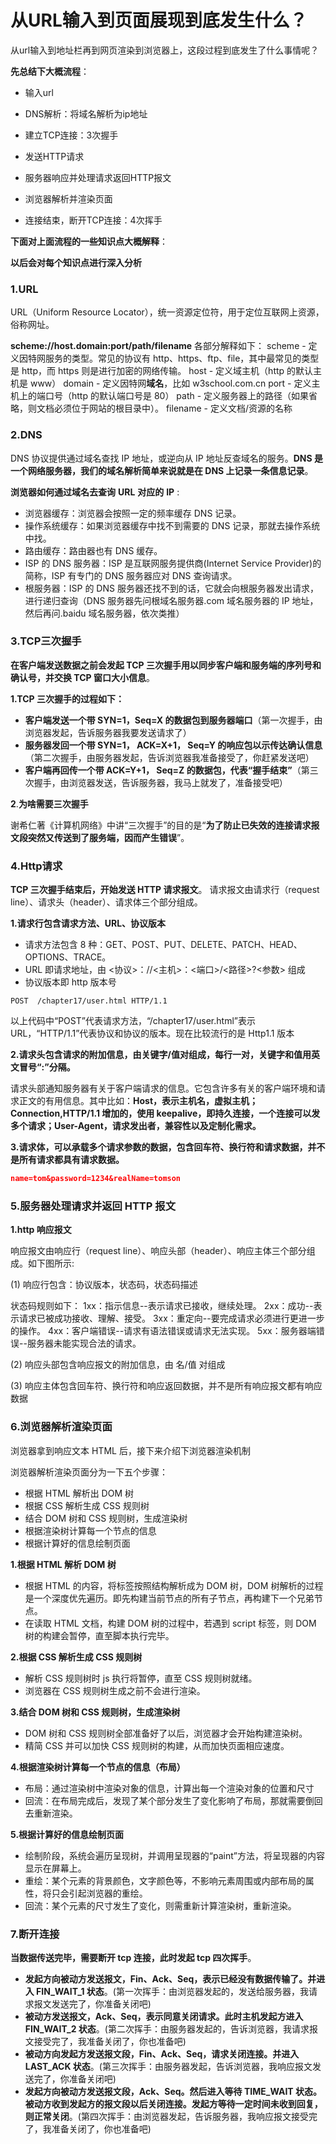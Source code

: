 # 从URL输入到页面展现到底发生什么？

从url输入到地址栏再到网页渲染到浏览器上，这段过程到底发生了什么事情呢？

**先总结下大概流程**：

- 输入url

- DNS解析：将域名解析为ip地址

- 建立TCP连接：3次握手

- 发送HTTP请求

- 服务器响应并处理请求返回HTTP报文

- 浏览器解析并渲染页面

- 连接结束，断开TCP连接：4次挥手

  

**下面对上面流程的一些知识点大概解释**：

**以后会对每个知识点进行深入分析**

### 1.URL

URL（Uniform Resource Locator），统一资源定位符，用于定位互联网上资源，俗称网址。

**scheme://host.domain:port/path/filename**
各部分解释如下：
scheme - 定义因特网服务的类型。常见的协议有 http、https、ftp、file，其中最常见的类型是 http，而 https 则是进行加密的网络传输。
host - 定义域主机（http 的默认主机是 www）
domain - 定义因特网**域名**，比如 w3school.com.cn
port - 定义主机上的端口号（http 的默认端口号是 80）
path - 定义服务器上的路径（如果省略，则文档必须位于网站的根目录中）。
filename - 定义文档/资源的名称

### 2.DNS

DNS 协议提供通过域名查找 IP 地址，或逆向从 IP 地址反查域名的服务。**DNS 是一个网络服务器，我们的域名解析简单来说就是在 DNS 上记录一条信息记录**。

 **浏览器如何通过域名去查询** **URL** **对应的** **IP** :

- 浏览器缓存：浏览器会按照一定的频率缓存 DNS 记录。
- 操作系统缓存：如果浏览器缓存中找不到需要的 DNS 记录，那就去操作系统中找。
- 路由缓存：路由器也有 DNS 缓存。
- ISP 的 DNS 服务器：ISP 是互联网服务提供商(Internet Service Provider)的简称，ISP 有专门的 DNS 服务器应对 DNS 查询请求。
- 根服务器：ISP 的 DNS 服务器还找不到的话，它就会向根服务器发出请求，进行递归查询（DNS 服务器先问根域名服务器.com 域名服务器的 IP 地址，然后再问.baidu 域名服务器，依次类推）

### 3.TCP三次握手

**在客户端发送数据之前会发起 TCP 三次握手用以同步客户端和服务端的序列号和确认号，并交换 TCP 窗口大小信息**。

**1.TCP 三次握手的过程如下：**

- **客户端发送一个带 SYN=1，Seq=X 的数据包到服务器端口**（第一次握手，由浏览器发起，告诉服务器我要发送请求了）
- **服务器发回一个带 SYN=1， ACK=X+1， Seq=Y 的响应包以示传达确认信息**（第二次握手，由服务器发起，告诉浏览器我准备接受了，你赶紧发送吧）
- **客户端再回传一个带 ACK=Y+1， Seq=Z 的数据包，代表“握手结束”**（第三次握手，由浏览器发送，告诉服务器，我马上就发了，准备接受吧）

**2**.**为啥需要三次握手**

谢希仁著《计算机网络》中讲“三次握手”的目的是“**为了防止已失效的连接请求报文段突然又传送到了服务端，因而产生错误**”。

### 4.Http请求

**TCP 三次握手结束后，开始发送 HTTP 请求报文**。
请求报文由请求行（request line）、请求头（header）、请求体三个部分组成。

**1.请求行包含请求方法、URL、协议版本**

- 请求方法包含 8 种：GET、POST、PUT、DELETE、PATCH、HEAD、OPTIONS、TRACE。
- URL 即请求地址，由 <协议>：//<主机>：<端口>/<路径>?<参数> 组成
- 协议版本即 http 版本号

```http
POST  /chapter17/user.html HTTP/1.1
```

以上代码中“POST”代表请求方法，“/chapter17/user.html”表示 URL，“HTTP/1.1”代表协议和协议的版本。现在比较流行的是 Http1.1 版本

**2.请求头包含请求的附加信息，由关键字/值对组成，每行一对，关键字和值用英文冒号“:”分隔。**

请求头部通知服务器有关于客户端请求的信息。它包含许多有关的客户端环境和请求正文的有用信息。其中比如：**Host，表示主机名，虚拟主机；Connection,HTTP/1.1 增加的，使用 keepalive，即持久连接，一个连接可以发多个请求；User-Agent，请求发出者，兼容性以及定制化需求。**

**3.请求体，可以承载多个请求参数的数据，包含回车符、换行符和请求数据，并不是所有请求都具有请求数据。**

```json
name=tom&password=1234&realName=tomson
```

### 5.服务器处理请求并返回 HTTP 报文

**1.http 响应报文**

响应报文由响应行（request line）、响应头部（header）、响应主体三个部分组成。如下图所示:

(1) 响应行包含：协议版本，状态码，状态码描述

状态码规则如下：
1xx：指示信息--表示请求已接收，继续处理。
2xx：成功--表示请求已被成功接收、理解、接受。
3xx：重定向--要完成请求必须进行更进一步的操作。
4xx：客户端错误--请求有语法错误或请求无法实现。
5xx：服务器端错误--服务器未能实现合法的请求。

(2) 响应头部包含响应报文的附加信息，由 名/值 对组成

(3) 响应主体包含回车符、换行符和响应返回数据，并不是所有响应报文都有响应数据

### 6.浏览器解析渲染页面

浏览器拿到响应文本 HTML 后，接下来介绍下浏览器渲染机制

浏览器解析渲染页面分为一下五个步骤：

- 根据 HTML 解析出 DOM 树
- 根据 CSS 解析生成 CSS 规则树
- 结合 DOM 树和 CSS 规则树，生成渲染树
- 根据渲染树计算每一个节点的信息
- 根据计算好的信息绘制页面

**1.根据 HTML 解析 DOM 树**

- 根据 HTML 的内容，将标签按照结构解析成为 DOM 树，DOM 树解析的过程是一个深度优先遍历。即先构建当前节点的所有子节点，再构建下一个兄弟节点。
- 在读取 HTML 文档，构建 DOM 树的过程中，若遇到 script 标签，则 DOM 树的构建会暂停，直至脚本执行完毕。

**2.根据 CSS 解析生成 CSS 规则树**

- 解析 CSS 规则树时 js 执行将暂停，直至 CSS 规则树就绪。
- 浏览器在 CSS 规则树生成之前不会进行渲染。

**3.结合 DOM 树和 CSS 规则树，生成渲染树**

- DOM 树和 CSS 规则树全部准备好了以后，浏览器才会开始构建渲染树。
- 精简 CSS 并可以加快 CSS 规则树的构建，从而加快页面相应速度。

**4.根据渲染树计算每一个节点的信息（布局）**

- 布局：通过渲染树中渲染对象的信息，计算出每一个渲染对象的位置和尺寸
- 回流：在布局完成后，发现了某个部分发生了变化影响了布局，那就需要倒回去重新渲染。

**5.根据计算好的信息绘制页面**

- 绘制阶段，系统会遍历呈现树，并调用呈现器的“paint”方法，将呈现器的内容显示在屏幕上。
- 重绘：某个元素的背景颜色，文字颜色等，不影响元素周围或内部布局的属性，将只会引起浏览器的重绘。
- 回流：某个元素的尺寸发生了变化，则需重新计算渲染树，重新渲染。

### 7.断开连接

**当数据传送完毕，需要断开 tcp 连接，此时发起 tcp 四次挥手**。

- **发起方向被动方发送报文，Fin、Ack、Seq，表示已经没有数据传输了。并进入 FIN_WAIT_1 状态**。(第一次挥手：由浏览器发起的，发送给服务器，我请求报文发送完了，你准备关闭吧)
- **被动方发送报文，Ack、Seq，表示同意关闭请求。此时主机发起方进入 FIN_WAIT_2 状态**。(第二次挥手：由服务器发起的，告诉浏览器，我请求报文接受完了，我准备关闭了，你也准备吧)
- **被动方向发起方发送报文段，Fin、Ack、Seq，请求关闭连接。并进入 LAST_ACK 状态**。(第三次挥手：由服务器发起，告诉浏览器，我响应报文发送完了，你准备关闭吧)
- **发起方向被动方发送报文段，Ack、Seq。然后进入等待 TIME_WAIT 状态。被动方收到发起方的报文段以后关闭连接。发起方等待一定时间未收到回复，则正常关闭**。(第四次挥手：由浏览器发起，告诉服务器，我响应报文接受完了，我准备关闭了，你也准备吧)
